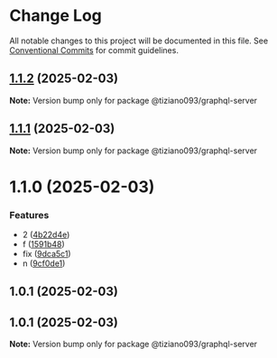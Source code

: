 # Change Log

All notable changes to this project will be documented in this file.
See [Conventional Commits](https://conventionalcommits.org) for commit guidelines.

## [1.1.2](https://github.com/tiziano093/graphql-nodeJS/compare/@tiziano093/graphql-server@1.1.1...@tiziano093/graphql-server@1.1.2) (2025-02-03)

**Note:** Version bump only for package @tiziano093/graphql-server

## [1.1.1](https://github.com/tiziano093/graphql-nodeJS/compare/@tiziano093/graphql-server@1.1.0...@tiziano093/graphql-server@1.1.1) (2025-02-03)

**Note:** Version bump only for package @tiziano093/graphql-server

# 1.1.0 (2025-02-03)

### Features

- 2 ([4b22d4e](https://github.com/tiziano093/graphql-nodeJS/commit/4b22d4e08657c54614ed5835f06118fbe715e31c))
- f ([1591b48](https://github.com/tiziano093/graphql-nodeJS/commit/1591b484f9c874f80636abe1a22441332d0bc346))
- fix ([9dca5c1](https://github.com/tiziano093/graphql-nodeJS/commit/9dca5c133179b610500d11206064088573c2479c))
- n ([9cf0de1](https://github.com/tiziano093/graphql-nodeJS/commit/9cf0de198af62527427ed1519ed1d8ac57f581bf))

## 1.0.1 (2025-02-03)

## 1.0.1 (2025-02-03)

**Note:** Version bump only for package @tiziano093/graphql-server
